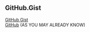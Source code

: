 ## GitHub.Gist
[GitHub Gist](https://gist.github.com/sh4d0w4RCH3R415/)<br/>
[GitHub](https://github.com/sh4d0w4RCH3R415/) (AS YOU MAY ALREADY KNOW)
